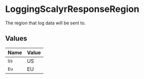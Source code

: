 # LoggingScalyrResponseRegion

The region that log data will be sent to.


## Values

| Name  | Value |
| ----- | ----- |
| `Us`  | US    |
| `Eu`  | EU    |
